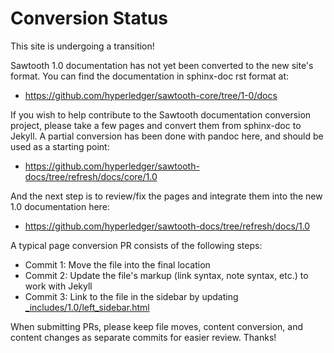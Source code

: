 # Conversion Status

<!--
  Copyright 2022 Cargill Incorporated

  Licensed under Creative Commons Attribution 4.0 International License
  https://creativecommons.org/licenses/by/4.0/
-->

This site is undergoing a transition!

Sawtooth 1.0 documentation has not yet been converted to the new site's format.
You can find the documentation in sphinx-doc rst format at:

- <https://github.com/hyperledger/sawtooth-core/tree/1-0/docs>

If you wish to help contribute to the Sawtooth documentation conversion
project, please take a few pages and convert them from sphinx-doc to Jekyll.
A partial conversion has been done with pandoc here, and should be used as
a starting point:

- <https://github.com/hyperledger/sawtooth-docs/tree/refresh/docs/core/1.0>

And the next step is to review/fix the pages and integrate them into the new
1.0 documentation here:

- <https://github.com/hyperledger/sawtooth-docs/tree/refresh/docs/1.0>

A typical page conversion PR consists of the following steps:

- Commit 1: Move the file into the final location
- Commit 2: Update the file's markup (link syntax, note syntax, etc.) to work with Jekyll
- Commit 3: Link to the file in the sidebar by updating
  [_includes/1.0/left_sidebar.html](https://github.com/hyperledger/sawtooth-docs/blob/refresh/_includes/1.0/left_sidebar.html)

When submitting PRs, please keep file moves, content conversion, and content
changes as separate commits for easier review. Thanks!
